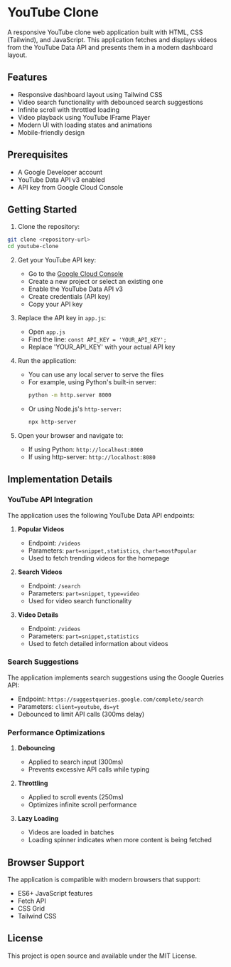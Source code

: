 # YouTube Clone

A responsive YouTube clone web application built with HTML, CSS (Tailwind), and JavaScript. This application fetches and displays videos from the YouTube Data API and presents them in a modern dashboard layout.

## Features

- Responsive dashboard layout using Tailwind CSS
- Video search functionality with debounced search suggestions
- Infinite scroll with throttled loading
- Video playback using YouTube IFrame Player
- Modern UI with loading states and animations
- Mobile-friendly design

## Prerequisites

- A Google Developer account
- YouTube Data API v3 enabled
- API key from Google Cloud Console

## Getting Started

1. Clone the repository:
```bash
git clone <repository-url>
cd youtube-clone
```

2. Get your YouTube API key:
   - Go to the [Google Cloud Console](https://console.cloud.google.com/)
   - Create a new project or select an existing one
   - Enable the YouTube Data API v3
   - Create credentials (API key)
   - Copy your API key

3. Replace the API key in `app.js`:
   - Open `app.js`
   - Find the line: `const API_KEY = 'YOUR_API_KEY';`
   - Replace 'YOUR_API_KEY' with your actual API key

4. Run the application:
   - You can use any local server to serve the files
   - For example, using Python's built-in server:
     ```bash
     python -m http.server 8000
     ```
   - Or using Node.js's `http-server`:
     ```bash
     npx http-server
     ```

5. Open your browser and navigate to:
   - If using Python: `http://localhost:8000`
   - If using http-server: `http://localhost:8080`

## Implementation Details

### YouTube API Integration

The application uses the following YouTube Data API endpoints:

1. **Popular Videos**
   - Endpoint: `/videos`
   - Parameters: `part=snippet,statistics`, `chart=mostPopular`
   - Used to fetch trending videos for the homepage

2. **Search Videos**
   - Endpoint: `/search`
   - Parameters: `part=snippet`, `type=video`
   - Used for video search functionality

3. **Video Details**
   - Endpoint: `/videos`
   - Parameters: `part=snippet,statistics`
   - Used to fetch detailed information about videos

### Search Suggestions

The application implements search suggestions using the Google Queries API:
- Endpoint: `https://suggestqueries.google.com/complete/search`
- Parameters: `client=youtube`, `ds=yt`
- Debounced to limit API calls (300ms delay)

### Performance Optimizations

1. **Debouncing**
   - Applied to search input (300ms)
   - Prevents excessive API calls while typing

2. **Throttling**
   - Applied to scroll events (250ms)
   - Optimizes infinite scroll performance

3. **Lazy Loading**
   - Videos are loaded in batches
   - Loading spinner indicates when more content is being fetched

## Browser Support

The application is compatible with modern browsers that support:
- ES6+ JavaScript features
- Fetch API
- CSS Grid
- Tailwind CSS

## License

This project is open source and available under the MIT License. 